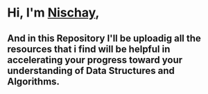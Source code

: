 # Hi, I'm [Nischay](https://nischay.github.io),

## And in this Repository I'll be uploadig all the resources that i find will be helpful in accelerating your progress toward your understanding of Data Structures and Algorithms.
##
